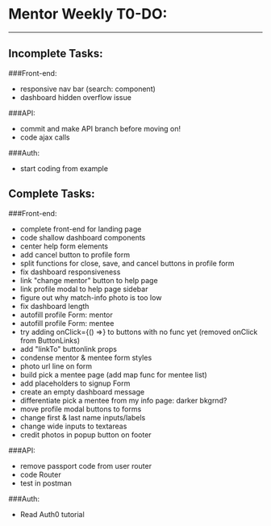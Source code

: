 # Mentor Weekly T0-DO:
----------------------

## Incomplete Tasks:

###Front-end:
- responsive nav bar (search: component)
- dashboard hidden overflow issue

###API:
- commit and make API branch before moving on!
- code ajax calls

###Auth:
- start coding from example

## Complete Tasks:

###Front-end:
- complete front-end for landing page
- code shallow dashboard components
- center help form elements
- add cancel button to profile form
- split functions for close, save, and cancel buttons in profile form
- fix dashboard responsiveness
- link "change mentor" button to help page
- link profile modal to help page sidebar
- figure out why match-info photo is too low
- fix dashboard length
- autofill profile Form: mentor
- autofill profile Form: mentee
- try adding onClick={() =>} to buttons with no func yet
  (removed onClick from ButtonLinks)
- add "linkTo" buttonlink props
- condense mentor & mentee form styles
- photo url line on form
- build pick a mentee page (add map func for mentee list)
- add placeholders to signup Form
- create an empty dashboard message
- differentiate pick a mentee from my info page: darker bkgrnd?
- move profile modal buttons to forms
- change first & last name inputs/labels
- change wide inputs to textareas
- credit photos in popup button on footer

###API:
- remove passport code from user router
- code Router
- test in postman

###Auth:
- Read Auth0 tutorial
